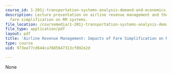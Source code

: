 ```yaml
---
course_id: 1-201j-transportation-systems-analysis-demand-and-economics-fall-2008
description: Lecture presentation on airline revenue management and the impacts of
  fare simplification on RM systems.
file_location: /coursemedia/1-201j-transportation-systems-analysis-demand-and-economics-fall-2008/973ee77cd644ca7685647313cf892e2d_MIT1_201JF08_lec18.pdf
file_type: application/pdf
layout: pdf
title: 'Airline Revenue Management: Impacts of Fare Simplification on RM Systems'
type: course
uid: 973ee77cd644ca7685647313cf892e2d

---
```

None